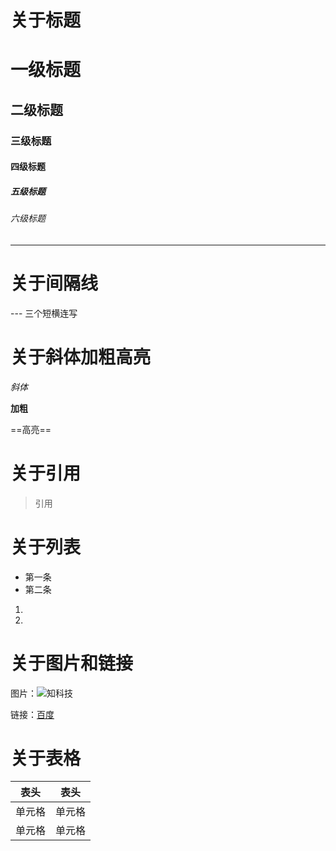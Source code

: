 # 关于标题
# 一级标题
## 二级标题
### 三级标题
#### 四级标题
##### 五级标题
###### 六级标题
---
# 关于间隔线
--- 三个短横连写
# 关于斜体加粗高亮
*斜体* 

**加粗**

==高亮==
# 关于引用
> 引用
# 关于列表
* 第一条
* 第二条
1.
2.
# 关于图片和链接
图片：![知科技](https://www1.pconline.com.cn/2021/product/detail/images/img_qrcode_128x128.png)

链接：[百度](https://www.baidu.com/)
# 关于表格
|  表头   | 表头  |
|  ----  | ----  |
| 单元格  | 单元格 |
| 单元格  | 单元格 |





